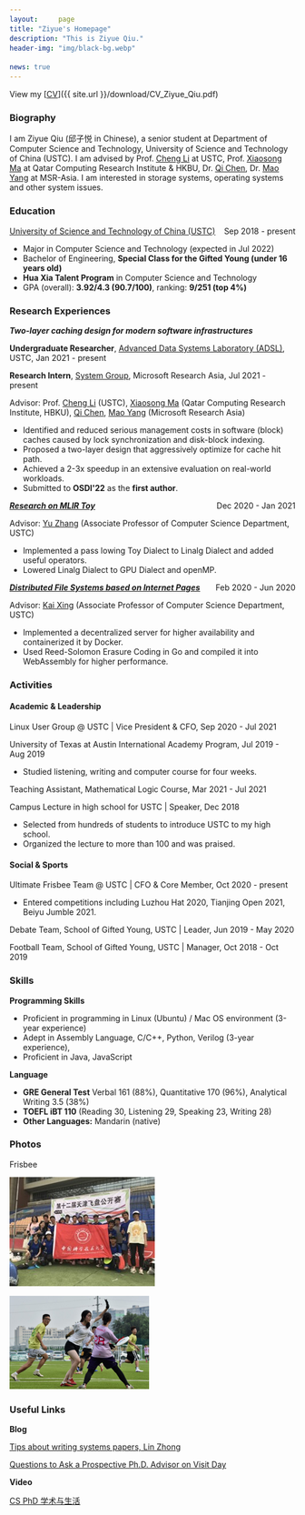 ```yaml
---
layout:     page
title: "Ziyue's Homepage"
description: "This is Ziyue Qiu."
header-img: "img/black-bg.webp"

news: true
---
```


View my [<u>CV</u>]({{ site.url }}/download/CV_Ziyue_Qiu.pdf)

### Biography

I am Ziyue Qiu (邱子悦 in Chinese), a senior student at Department of Computer Science and Technology, University of Science and Technology of China (USTC). I am advised by Prof. [<u>Cheng Li</u>](http://staff.ustc.edu.cn/~chengli7/) at USTC, Prof. [<u>Xiaosong Ma</u>](https://www.hbku.edu.qa/en/staff/dr-xiaosong-ma) at Qatar Computing Research Institute & HKBU, Dr. [<u>Qi Chen</u>](https://www.microsoft.com/en-us/research/people/cheqi/), Dr. [<u>Mao Yang</u>](https://www.microsoft.com/en-us/research/people/maoyang/) at MSR-Asia. I am interested in storage systems, operating systems and other system issues.

### Education

<p style="text-align:left;"><u><a href="http://en.ustc.edu.cn/">University of Science and Technology of China (USTC)</a></u><span style="float:right;">Sep 2018 - present</span></p>

- Major in Computer Science and Technology (expected in Jul 2022)
- Bachelor of Engineering, **Special Class for the Gifted Young (under 16 years old)**
- **Hua Xia Talent Program** in Computer Science and Technology
- GPA (overall): **3.92/4.3 (90.7/100)**, ranking: **9/251 (top 4%)**

### Research Experiences

***Two-layer caching design for modern software infrastructures***

**Undergraduate Researcher**, [<u>Advanced Data Systems Laboratory (ADSL)</u>](http://adsl.ustc.edu.cn/), USTC, Jan 2021 - present

**Research Intern**, [<u>System Group</u>](https://www.microsoft.com/en-us/research/group/systems-research-group-asia/), Microsoft Research Asia, Jul 2021 - present

Advisor: Prof. [Cheng Li](http://staff.ustc.edu.cn/~chengli7/) (USTC), [Xiaosong Ma](https://www.hbku.edu.qa/en/staff/dr-xiaosong-ma) (Qatar  Computing Research Institute, HBKU), [Qi Chen](https://www.microsoft.com/en-us/research/people/cheqi/), [Mao Yang](https://www.microsoft.com/en-us/research/people/maoyang/) (Microsoft Research Asia)

- Identified and reduced serious management costs in software (block) caches caused by lock synchronization and disk-block indexing.
- Proposed a two-layer design that aggressively optimize for cache hit path.
- Achieved a 2-3x speedup in an extensive evaluation on real-world workloads.
- Submitted to **OSDI'22**  as the **first author**.

<p style="text-align:left;"><em><u><strong><a href="https://gitee.com/RubyOcelot/ustc-compile-2020/tree/master/mlir-toy-new">Research on MLIR Toy</a></strong></u></em><span style="float:right;">Dec 2020 - Jan 2021</span></p>

Advisor: [<u>Yu Zhang</u>](http://staff.ustc.edu.cn/~yuzhang/) (Associate Professor of Computer Science Department, USTC)

- Implemented a pass lowing Toy Dialect to Linalg Dialect and added useful operators.
- Lowered Linalg Dialect to GPU Dialect and openMP.

<p style="text-align:left;"><em><u><strong><a href="https://github.com/OSH-2020/x-dontpanic">Distributed File Systems based on Internet Pages</a></strong></u></em><span style="float:right;">Feb 2020 - Jun 2020</span></p>

Advisor: [<u>Kai Xing</u>](http://staff.ustc.edu.cn/~kxing/) (Associate Professor of Computer Science Department, USTC) 

- Implemented a decentralized server for higher availability and containerized it by Docker.
- Used Reed-Solomon Erasure Coding in Go and compiled it into WebAssembly for higher performance.

### Activities

#### Academic & Leadership

Linux User Group @ USTC \| Vice President & CFO, Sep 2020 - Jul 2021

University of Texas at Austin International Academy Program, Jul 2019 - Aug 2019
- Studied listening, writing and computer course for four weeks.

Teaching Assistant, Mathematical Logic Course, Mar 2021 - Jul 2021

Campus Lecture in high school for USTC \| Speaker, Dec 2018
- Selected from hundreds of students to introduce USTC to my high school.
- Organized the lecture to more than 100 and was praised.

#### Social & Sports

Ultimate Frisbee Team @ USTC \| CFO & Core Member, Oct 2020 - present
-  Entered competitions including Luzhou Hat 2020, Tianjing Open 2021, Beiyu Jumble 2021.

Debate Team, School of Gifted Young, USTC \| Leader, Jun 2019 - May 2020

Football Team, School of Gifted Young, USTC \| Manager, Oct 2018 - Oct 2019

### Skills

**Programming Skills**

- Proficient in programming in Linux (Ubuntu) / Mac OS environment (3-year experience)
- Adept in Assembly Language, C/C++, Python, Verilog (3-year experience),
- Proficient in Java, JavaScript

**Language**

- **GRE General Test** Verbal 161 (88%), Quantitative 170 (96%), Analytical Writing 3.5 (38%) 
- **TOEFL iBT 110** (Reading 30, Listening 29, Speaking 23, Writing 28)
- **Other Languages:** Mandarin (native)

### Photos

<span id="jump">Frisbee</span>

![Picture1](img/Picture1.jpg)

<img src="img/Picture2.jpg" alt="Picture2" style="zoom: 25%;" />

### Useful Links

**Blog**

<u>[Tips about writing systems papers, Lin Zhong](http://linzhong.org/opinions/writing.html)</u>

[<u>Questions to Ask a Prospective Ph.D. Advisor on Visit Day</u>](https://blog.ml.cmu.edu/2020/03/02/questions-to-ask-a-prospective-ph-d-advisor-on-visit-day-with-thorough-and-forthright-explanations/)

**Video**

[<u>CS PhD 学术与生活</u>](https://www.youtube.com/playlist?list=PLD0qOSaD5_Z6UBaWjSJ6xMDECHANcLim5)

